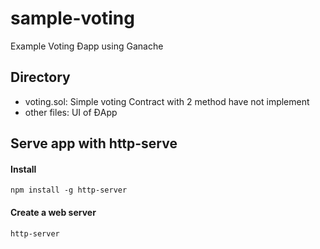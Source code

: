 # sample-voting
Example Voting Đapp using Ganache

## Directory
- voting.sol: Simple voting Contract with 2 method have not implement
- other files: UI of ĐApp

## Serve app with http-serve
#### Install

```
npm install -g http-server
```
#### Create a web server
```
http-server
```
